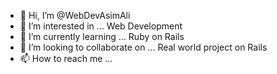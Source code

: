 - 👋 Hi, I’m @WebDevAsimAli
- 👀 I’m interested in ... Web Development 
- 🌱 I’m currently learning ... Ruby on Rails 
- 💞️ I’m looking to collaborate on ... Real world project on Rails
- 📫 How to reach me ...

<!---
WebDevAsimAli/WebDevAsimAli is a ✨ special ✨ repository because its `README.md` (this file) appears on your GitHub profile.
You can click the Preview link to take a look at your changes.
--->

